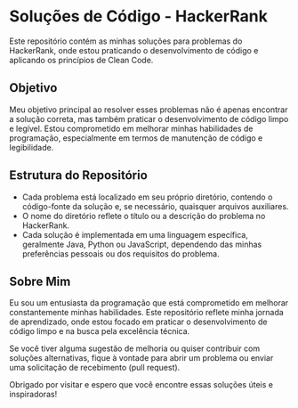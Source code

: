 # Soluções de Código - HackerRank

Este repositório contém as minhas soluções para problemas do HackerRank, onde estou praticando o desenvolvimento de código e aplicando os princípios de Clean Code.

## Objetivo

Meu objetivo principal ao resolver esses problemas não é apenas encontrar a solução correta, mas também praticar o desenvolvimento de código limpo e legível. Estou comprometido em melhorar minhas habilidades de programação, especialmente em termos de manutenção de código e legibilidade.

## Estrutura do Repositório

- Cada problema está localizado em seu próprio diretório, contendo o código-fonte da solução e, se necessário, quaisquer arquivos auxiliares.
- O nome do diretório reflete o título ou a descrição do problema no HackerRank.
- Cada solução é implementada em uma linguagem específica, geralmente Java, Python ou JavaScript, dependendo das minhas preferências pessoais ou dos requisitos do problema.

## Sobre Mim

Eu sou um entusiasta da programação que está comprometido em melhorar constantemente minhas habilidades. Este repositório reflete minha jornada de aprendizado, onde estou focado em praticar o desenvolvimento de código limpo e na busca pela excelência técnica.

Se você tiver alguma sugestão de melhoria ou quiser contribuir com soluções alternativas, fique à vontade para abrir um problema ou enviar uma solicitação de recebimento (pull request).

Obrigado por visitar e espero que você encontre essas soluções úteis e inspiradoras!


